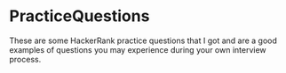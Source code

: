 # PracticeQuestions

These are some HackerRank practice questions that I got and are a good examples of questions you may experience during your own interview process.
